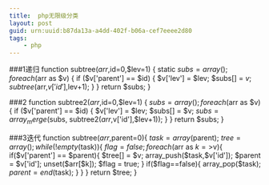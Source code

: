 ```yaml
---
title:  php无限级分类
layout: post
guid: urn:uuid:b87da13a-a4dd-402f-b06a-cef7eeee2d80
tags:
    - php
---
```

###1递归
function subtree($arr,$id=0,$lev=1) {
	static $subs = array(); 
	foreach ($arr as $v) {
		if ($v['parent'] == $id) {
			$v['lev'] = $lev;
			$subs[] = $v; 
			subtree($arr,$v['id'],$lev+1);
		}
	}
	return $subs;
}


###2
function subtree2($arr,$id=0,$lev=1) {
	 $subs = array(); 
	foreach ($arr as $v) {
		if ($v['parent'] == $id) {
			$v['lev'] = $lev;
			$subs[] = $v; 
			$subs = array_merge($subs, subtree2($arr,$v['id'],$lev+1));
		}
	}
	return $subs;
}


###3迭代
function subtree($arr,$parent=0){
	$task = array($parent);
	$tree = array();
	while(!empty($task)){
		$flag = false;
		foreach($arr as $k=>$v){
			if($v['parent'] == $parent){
				$tree[] = $v;
				array_push($task,$v['id']);
				$parent = $v['id'];
				unset($arr[$k]);
				$flag = true;
			}
			if($flag==false){
				array_pop($task);
				$parent=end($task);
			}
		}
	}
	return $tree;
}


